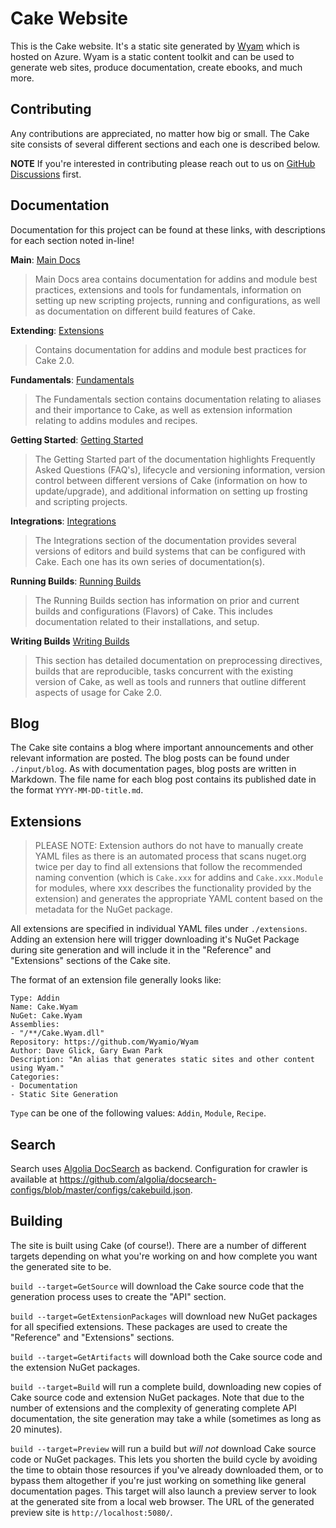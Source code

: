 # Cake Website

This is the Cake website. It's a static site generated by [Wyam](http://wyam.io) which is hosted on Azure. Wyam is a static content toolkit and can be used to generate web sites, produce documentation, create ebooks, and much more.

## Contributing

Any contributions are appreciated, no matter how big or small. The Cake site consists of several different sections and each one is described below.

**NOTE** If you're interested in contributing please reach out to us on [GitHub Discussions](https://github.com/cake-build/cake/discussions) first.

## Documentation

Documentation for this project can be found at these links, with descriptions for each section noted in-line!

**Main**: [Main Docs](https://github.com/cake-build/website/tree/master/input/docs)

>Main Docs area contains documentation for addins and module best practices, extensions and tools for fundamentals, information on setting up new scripting projects, running and configurations, as well as documentation on different build features of Cake. 

**Extending**: [Extensions](https://github.com/cake-build/website/tree/master/input/docs/extending)

>Contains documentation for addins and module best practices for Cake 2.0.

**Fundamentals**: [Fundamentals](https://github.com/cake-build/website/tree/master/input/docs/fundamentals)

>The Fundamentals section contains documentation relating to aliases and their importance to Cake, as well as extension information relating to addins modules and recipes.

**Getting Started**: [Getting Started](https://github.com/cake-build/website/tree/master/input/docs/getting-started)

>The Getting Started part of the documentation highlights Frequently Asked Questions (FAQ's), lifecycle and versioning information, version control between different versions of Cake (information on how to update/upgrade), and additional information on setting up frosting and scripting projects. 

**Integrations**: [Integrations](https://github.com/cake-build/website/tree/master/input/docs/integrations)

>The Integrations section of the documentation provides several versions of editors and build systems that can be configured with Cake. Each one has its own series of documentation(s).

**Running Builds**: [Running Builds](https://github.com/cake-build/website/tree/master/input/docs/running-builds)

>The Running Builds section has information on prior and current builds and configurations (Flavors) of Cake. This includes documentation related to their installations, and setup. 

**Writing Builds** [Writing Builds](https://github.com/cake-build/website/tree/master/input/docs/writing-builds)

>This section has detailed documentation on preprocessing directives, builds that are reproducible, tasks concurrent with the existing version of Cake, as well as tools and runners that outline different aspects of usage for Cake 2.0.

## Blog

The Cake site contains a blog where important announcements and other relevant information are posted. The blog posts can be found under `./input/blog`. As with documentation pages, blog posts are written in Markdown. The file name for each blog post contains its published date in the format `YYYY-MM-DD-title.md`.

## Extensions

> PLEASE NOTE: Extension authors do not have to manually create YAML files as there is an automated process that scans nuget.org twice per day to find all extensions that follow the recommended naming convention (which is `Cake.xxx` for addins and `Cake.xxx.Module` for modules, where xxx describes the functionality provided by the extension) and generates the appropriate YAML content based on the metadata for the NuGet package.

All extensions are specified in individual YAML files under `./extensions`. Adding an extension here will trigger downloading it's NuGet Package during site generation and will include it in the "Reference" and "Extensions" sections of the Cake site.

The format of an extension file generally looks like:

```
Type: Addin
Name: Cake.Wyam
NuGet: Cake.Wyam
Assemblies:
- "/**/Cake.Wyam.dll"
Repository: https://github.com/Wyamio/Wyam
Author: Dave Glick, Gary Ewan Park
Description: "An alias that generates static sites and other content using Wyam."
Categories:
- Documentation
- Static Site Generation
```

`Type` can be one of the following values: `Addin`, `Module`, `Recipe`.

## Search

Search uses [Algolia DocSearch](https://docsearch.algolia.com/) as backend.
Configuration for crawler is available at https://github.com/algolia/docsearch-configs/blob/master/configs/cakebuild.json.

## Building

The site is built using Cake (of course!). There are a number of different targets depending on what you're working on and how complete you want the generated site to be.

`build --target=GetSource` will download the Cake source code that the generation process uses to create the "API" section.

`build --target=GetExtensionPackages` will download new NuGet packages for all specified extensions. These packages are used to create the "Reference" and "Extensions" sections.

`build --target=GetArtifacts` will download both the Cake source code and the extension NuGet packages.

`build --target=Build` will run a complete build, downloading new copies of Cake source code and extension NuGet packages. Note that due to the number of extensions and the complexity of generating complete API documentation, the site generation may take a while (sometimes as long as 20 minutes).

`build --target=Preview` will run a build but *will not* download Cake source code or NuGet packages. This lets you shorten the build cycle by avoiding the time to obtain those resources if you've already downloaded them, or to bypass them altogether if you're just working on something like general documentation pages. This target will also launch a preview server to look at the generated site from a local web browser. The URL of the generated preview site is `http://localhost:5080/`.
